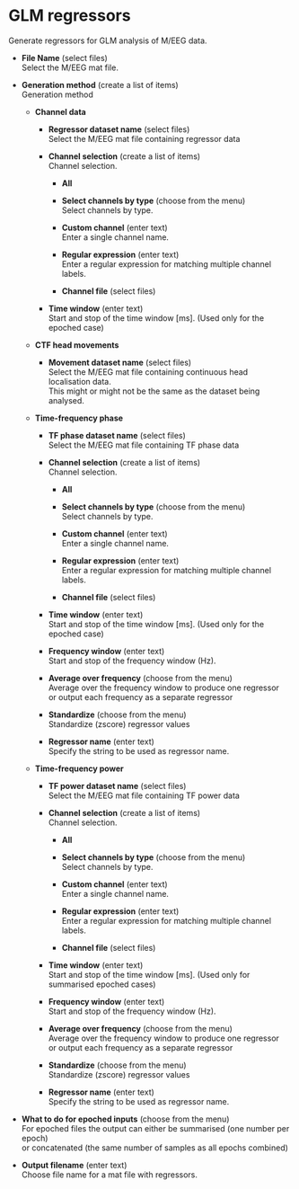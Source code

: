 # GLM regressors  
Generate regressors for GLM analysis of M/EEG data.   

* **File Name** (select files)  
Select the M/EEG mat file.   

* **Generation method** (create a list of items)  
Generation method   

    * **Channel data**   

        * **Regressor dataset name** (select files)  
        Select the M/EEG mat file containing regressor data   

        * **Channel selection** (create a list of items)  
        Channel selection.   

            * **All**   

            * **Select channels by type** (choose from the menu)  
            Select channels by type.   

            * **Custom channel** (enter text)  
            Enter a single channel name.   

            * **Regular expression** (enter text)  
            Enter a regular expression for matching multiple channel labels.   

            * **Channel file** (select files)  

        * **Time window** (enter text)  
        Start and stop of the time window [ms]. (Used only for the epoched case)   

    * **CTF head movements**   

        * **Movement dataset name** (select files)  
        Select the M/EEG mat file containing continuous head localisation data.   
        This might or might not be the same as the dataset being analysed.   

    * **Time-frequency phase**   

        * **TF phase dataset name** (select files)  
        Select the M/EEG mat file containing TF phase data   

        * **Channel selection** (create a list of items)  
        Channel selection.   

            * **All**   

            * **Select channels by type** (choose from the menu)  
            Select channels by type.   

            * **Custom channel** (enter text)  
            Enter a single channel name.   

            * **Regular expression** (enter text)  
            Enter a regular expression for matching multiple channel labels.   

            * **Channel file** (select files)  

        * **Time window** (enter text)  
        Start and stop of the time window [ms]. (Used only for the epoched case)   

        * **Frequency window** (enter text)  
        Start and stop of the frequency window (Hz).   

        * **Average over frequency** (choose from the menu)  
        Average over the frequency window to produce one regressor   
        or output each frequency as a separate regressor   

        * **Standardize** (choose from the menu)  
        Standardize (zscore) regressor values   

        * **Regressor name** (enter text)  
        Specify the string to be used as regressor name.   

    * **Time-frequency power**   

        * **TF power dataset name** (select files)  
        Select the M/EEG mat file containing TF power data   

        * **Channel selection** (create a list of items)  
        Channel selection.   

            * **All**   

            * **Select channels by type** (choose from the menu)  
            Select channels by type.   

            * **Custom channel** (enter text)  
            Enter a single channel name.   

            * **Regular expression** (enter text)  
            Enter a regular expression for matching multiple channel labels.   

            * **Channel file** (select files)  

        * **Time window** (enter text)  
        Start and stop of the time window [ms]. (Used only for summarised epoched cases)   

        * **Frequency window** (enter text)  
        Start and stop of the frequency window (Hz).   

        * **Average over frequency** (choose from the menu)  
        Average over the frequency window to produce one regressor   
        or output each frequency as a separate regressor   

        * **Standardize** (choose from the menu)  
        Standardize (zscore) regressor values   

        * **Regressor name** (enter text)  
        Specify the string to be used as regressor name.   

* **What to do for epoched inputs** (choose from the menu)  
For epoched files the output can either be summarised (one number per epoch)   
or concatenated (the same number of samples as all epochs combined)   

* **Output filename** (enter text)  
Choose file name for a mat file with regressors.   
